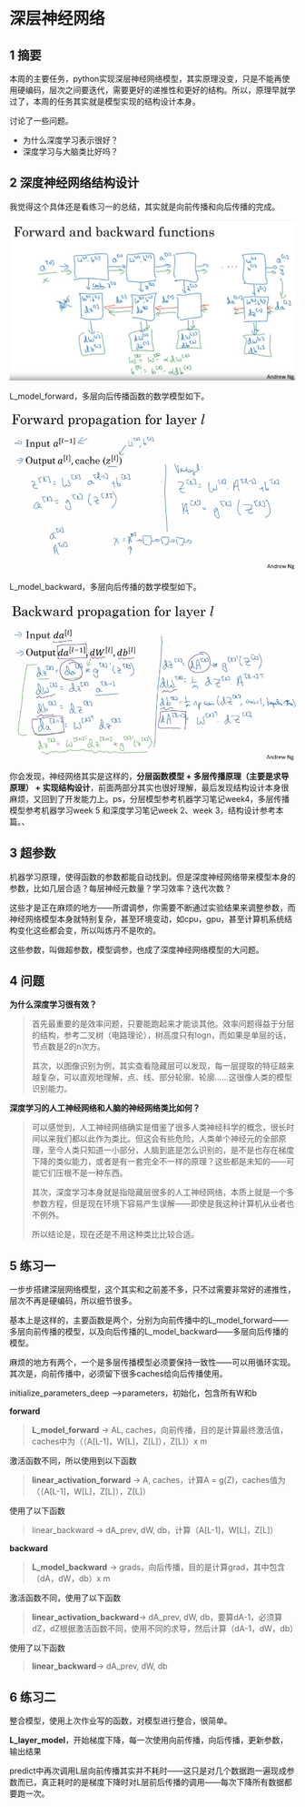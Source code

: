 # 深层神经网络

## 1  摘要
本周的主要任务，python实现深层神经网络模型，其实原理没变，只是不能再使用硬编码，层次之间要迭代，需要更好的递推性和更好的结构。所以，原理早就学过了，本周的任务其实就是模型实现的结构设计本身。

讨论了一些问题。

- 为什么深度学习表示很好？
- 深度学习与大脑类比好吗？

## 2  深度神经网络结构设计
我觉得这个具体还是看练习一的总结，其实就是向前传播和向后传播的完成。

<img src = 'images\backward&forward.jpg'/>

L_model_forward，多层向后传播函数的数学模型如下。

<img src = 'images\2019-07-17_152759.jpg'/>

L_model_backward，多层向后传播的数学模型如下。

<img src = 'images\2019-07-17_152742.jpg'/>

你会发现，神经网络其实是这样的，**分层函数模型 + 多层传播原理（主要是求导原理） + 实现结构设计**，前面两部分其实也很好理解，最后发现结构设计本身很麻烦，又回到了开发能力上。ps，分层模型参考机器学习笔记week4，多层传播模型参考机器学习week 5 和深度学习笔记week 2、week 3，结构设计参考本篇。、

## 3  超参数
机器学习原理，使得函数的参数都能自动找到。但是深度神经网络带来模型本身的参数，比如几层合适？每层神经元数量？学习效率？迭代次数？

这些才是正在麻烦的地方——所谓调参，你需要不断通过实验结果来调整参数，而神经网络模型本身就特别复杂，甚至环境变动，如cpu，gpu，甚至计算机系统结构变化这些都会变，所以叫炼丹不是吹的。

这些参数，叫做超参数，模型调参，也成了深度神经网络模型的大问题。

## 4  问题
**为什么深度学习很有效？**

> 首先最重要的是效率问题，只要能跑起来才能谈其他。效率问题得益于分层的结构，参考二叉树（电路理论），树高度只有logn，而如果是单层的话，节点数是2的n次方。
>
> 其次，以图像识别为例，其实查看隐藏层可以发现，每一层提取的特征越来越复杂，可以直观地理解，点、线、部分轮廓、轮廓......这很像人类的模型识别能力。

**深度学习的人工神经网络和人脑的神经网络类比如何？**

> 可以感觉到，人工神经网络确实是借鉴了很多人类神经科学的概念，很长时间以来我们都以此作为类比。但这会有些危险，人类单个神经元的全部原理，至今人类只知道一小部分，人脑到底是怎么识别的，是不是也存在梯度下降的类似能力，或者是有一套完全不一样的原理？这些都是未知的——可能它们压根不是一种东西。
>
> 其次，深度学习本身就是指隐藏层很多的人工神经网络，本质上就是一个多参数方程，但是现在环境下容易产生误解——即使是我这种计算机从业者也不例外。
>
> 所以结论是，现在还是不用这种类比比较合适。

## 5  练习一
一步步搭建深层网络模型，这个其实和之前差不多，只不过需要非常好的递推性，层次不再是硬编码，所以细节很多。

基本上是这样的，主要函数是两个，分别为向前传播中的L_model_forward——多层向前传播的模型，以及向后传播的L_model_backward——多层向后传播的模型。

麻烦的地方有两个，一个是多层传播模型必须要保持一致性——可以用循环实现。其次是，向前传播中，必须留下很多caches给向后传播使用。

initialize_parameters_deep -->parameters，初始化，包含所有W和b

**forward**

> **L_model_forward** -> AL, caches，向前传播，目的是计算最终激活值，caches中为（（A[L-1]，W[L]，Z[L]），Z[L]）x m

激活函数不同，所以使用到以下函数

> **linear_activation_forward** -> A, caches，计算A = g(Z)，caches值为（（A[L-1]，W[L]，Z[L]），Z[L]）

使用了以下函数

> linear_backward -> dA_prev, dW, db，计算（A[L-1]，W[L]，Z[L]）

**backward**

> **L_model_backward** -> grads，向后传播，目的是计算grad，其中包含（dA，dW，db）x m

激活函数不同，使用了以下函数

> **linear_activation_backward**-> dA_prev, dW, db，要算dA-1，必须算dZ，dZ根据激活函数不同，使用不同的求导，然后计算（dA-1，dW，db）

使用了以下函数

> **linear_backward**-> dA_prev, dW, db

## 6  练习二
整合模型，使用上次作业写的函数，对模型进行整合，很简单。

**L_layer_model**，开始梯度下降，每一次使用向前传播，向后传播，更新参数，输出结果

predict中再次调用L层向前传播其实并不耗时——这只是对几个数据跑一遍现成参数而已，真正耗时的是梯度下降时对L层前后传播的调用——每次下降所有数据都要跑一次。

